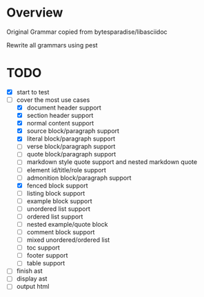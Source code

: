 # Overview
Original Grammar copied from bytesparadise/libasciidoc

Rewrite all grammars using pest

# TODO
- [x] start to test
- [ ] cover the most use cases
    - [x] document header support
    - [x] section header support
    - [x] normal content support
    - [x] source block/paragraph support
    - [x] literal block/paragraph support
    - [ ] verse block/paragraph support
    - [ ] quote block/paragraph support
    - [ ] markdown style quote support and nested markdown quote
    - [ ] element id/title/role support
    - [ ] admonition block/paragraph support
    - [x] fenced block support
    - [ ] listing block support
    - [ ] example block support
    - [ ] unordered list support
    - [ ] ordered list support
    - [ ] nested example/quote block
    - [ ] comment block support
    - [ ] mixed unordered/ordered list
    - [ ] toc support
    - [ ] footer support
    - [ ] table support
- [ ] finish ast
- [ ] display ast
- [ ] output html

